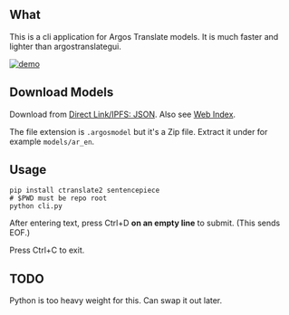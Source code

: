 ## What

This is a cli application for Argos Translate models. It is much faster and lighter than argostranslategui.

[![demo](https://asciinema.org/a/kwYbzYMjZqwPDtHCvRezPcXEb.svg)](https://asciinema.org/a/kwYbzYMjZqwPDtHCvRezPcXEb?autoplay=1)

## Download Models

Download from [Direct Link/IPFS: JSON](https://github.com/argosopentech/argospm-index/blob/main/index.json). Also see [Web Index](https://www.argosopentech.com/argospm/index/).

The file extension is `.argosmodel` but it's a Zip file. Extract it under for example `models/ar_en`.

## Usage

```
pip install ctranslate2 sentencepiece
# $PWD must be repo root
python cli.py
```

After entering text, press Ctrl+D **on an empty line** to submit. (This sends EOF.)

Press Ctrl+C to exit.

## TODO

Python is too heavy weight for this. Can swap it out later.
